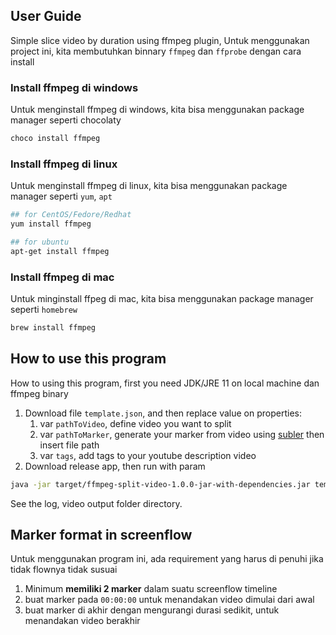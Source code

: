 ## User Guide

Simple slice video by duration using ffmpeg plugin, Untuk menggunakan project ini, kita membutuhkan binnary `ffmpeg` dan `ffprobe` dengan cara install

### Install ffmpeg di windows

Untuk menginstall ffmpeg di windows, kita bisa menggunakan package manager seperti chocolaty

```powershell
choco install ffmpeg
```

### Install ffmpeg di linux

Untuk menginstall ffmpeg di linux, kita bisa menggunakan package manager seperti `yum`, `apt`

```bash
## for CentOS/Fedore/Redhat
yum install ffmpeg

## for ubuntu
apt-get install ffmpeg
```

### Install ffmpeg di mac

Untuk minginstall ffpeg di mac, kita bisa menggunakan package manager seperti `homebrew`

```bash
brew install ffmpeg
```

## How to use this program

How to using this program, first you need JDK/JRE 11 on local machine dan ffmpeg binary

1. Download file `template.json`, and then replace value on properties:
   1. var `pathToVideo`, define video you want to split
   2. var `pathToMarker`, generate your marker from video using [subler](https://subler.org/) then insert file path
   5. var `tags`, add tags to your youtube description video
2. Download release app, then run with param

```bash
java -jar target/ffmpeg-split-video-1.0.0-jar-with-dependencies.jar template.json
```

See the log, video output folder directory.

## Marker format in screenflow

Untuk menggunakan program ini, ada requirement yang harus di penuhi jika tidak flownya tidak susuai

1. Minimum **memiliki 2 marker** dalam suatu screenflow timeline
2. buat marker pada `00:00:00` untuk menandakan video dimulai dari awal
3. buat marker di akhir dengan mengurangi durasi sedikit, untuk menandakan video berakhir
